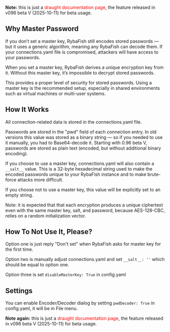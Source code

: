 
**Note:** this is just a <span style="color:red">draught documentation page</span>, the feature released in v096 beta V (2025-10-11) for beta usage.

## Why Master Password

If you don’t set a master key, RybaFish still encodes stored passwords — but it uses a generic algorithm, meaning any RybaFish can decode them. If your connections.yaml file is compromised, attackers will have access to your passwords.

When you set a master key, RybaFish derives a unique encryption key from it. Without this master key, it’s impossible to decrypt stored passwords.

This provides a proper level of security for stored passwords. Using a master key is the recommended setup, especially in shared environments such as virtual machines or multi-user systems.

## How It Works

All connection-related data is stored in the connections.yaml file.

Passwords are stored in the "pwd" field of each connection entry.
In old versions this value was stored as a binary string — so if you needed to use it manually, you had to Base64-decode it.
Starting with 0.96 beta V, passwords are stored as plain text (encoded, but without additional binary encoding).

If you choose to use a master key, connections.yaml will also contain a `__salt__` value.
This is a 32-byte hexadecimal string used to make the encoded passwords unique to your RybaFish instance and to make brute-force attacks more difficult.

If you choose not to use a master key, this value will be explicitly set to an empty string.

Note: it is expected that that each encryption produces a unique ciphertext even with the same master key, salt, and password, because AES-128-CBC, relies on a random initialization vector.

## How To Not Use It, Please?

Option one is just reply "Don't set" when RybaFish asks for master key for the first time.

Option two is manually adjust connections.yaml and set `__salt__: ''` which should be equal to option one.

Option three is set `disableMasterKey: True` in config.yaml

## Settings
You can enable Encoder/Decoder dialog by setting `pwdDecoder: True` in config.yaml, it will be in File menu.

**Note again:** this is just a <span style="color:red">draught documentation page</span>, the feature released in v096 beta V (2025-10-11) for beta usage.
